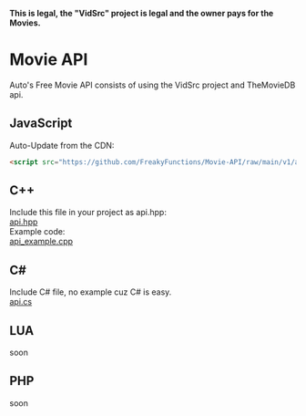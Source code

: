 <b>This is legal, the "VidSrc" project is legal and the owner pays for the Movies.</b>
# Movie API
Auto's Free Movie API consists of using the VidSrc project and TheMovieDB api.
## JavaScript
Auto-Update from the CDN:
```html
<script src="https://github.com/FreakyFunctions/Movie-API/raw/main/v1/api.js"></script>
```
## C++
Include this file in your project as api.hpp:
<br>
<a href="https://github.com/FreakyFunctions/Movie-API/raw/main/v1/api.hpp">api.hpp</a>
<br>
Example code:
<br>
<a href="https://github.com/FreakyFunctions/Movie-API/blob/main/v1/api_example.cpp">api_example.cpp</a>
## C#
Include C# file, no example cuz C# is easy.
<br>
<a href="https://github.com/FreakyFunctions/Movie-API/raw/main/v1/api.cs">api.cs</a>
## LUA
soon
## PHP
soon
